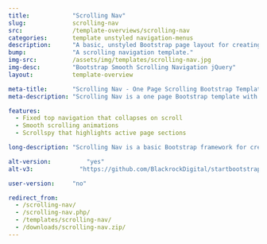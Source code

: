 ```yaml
---
title:            "Scrolling Nav"
slug:             scrolling-nav
src:              /template-overviews/scrolling-nav
categories:       template unstyled navigation-menus
description:      "A basic, unstyled Bootstrap page layout for creating smooth scrolling, one page websites."
bump:             "A scrolling navigation template."
img-src:          /assets/img/templates/scrolling-nav.jpg
img-desc:         "Bootstrap Smooth Scrolling Navigation jQuery"
layout:           template-overview

meta-title:       "Scrolling Nav - One Page Scrolling Bootstrap Template"
meta-description: "Scrolling Nav is a one page Bootstrap template with smooth scrolling animations and a collapsing fixed top navigation bar. It's the perfect start to a one page Bootstrap website."

features:
  - Fixed top navigation that collapses on scroll
  - Smooth scrolling animations
  - Scrollspy that highlights active page sections

long-description: "Scrolling Nav is a basic Bootstrap framework for creating smooth scrolling, one page websites."

alt-version:		  "yes"
alt-v3:		        "https://github.com/BlackrockDigital/startbootstrap-scrolling-nav/archive/v3.3.7.zip"

user-version:     "no"

redirect_from:
  - /scrolling-nav/
  - /scrolling-nav.php/
  - /templates/scrolling-nav/
  - /downloads/scrolling-nav.zip/
---
```

